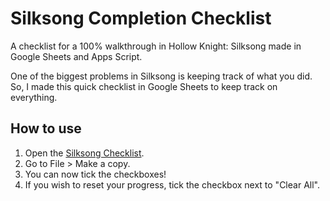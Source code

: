 # Silksong Completion Checklist
A checklist for a 100% walkthrough in Hollow Knight: Silksong made in Google Sheets and Apps Script.

One of the biggest problems in Silksong is keeping track of what you did. So, I made this quick checklist in Google Sheets to keep track on everything.

## How to use
1. Open the [Silksong Checklist](https://docs.google.com/spreadsheets/d/1xxiYxq_7dUgdJXXlLF-7na2fh2xzDHrvYvvWrr1ixVo/edit?usp=sharing).
2. Go to File > Make a copy.
3. You can now tick the checkboxes!
4. If you wish to reset your progress, tick the checkbox next to "Clear All".
